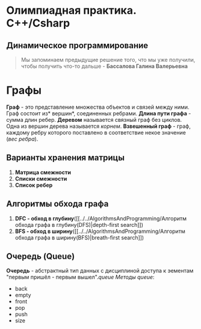# Олимпиадная практика. C++/Csharp
## Динамическое программирование
>Мы запоминаем предыдущие решение того, что мы уже получили, чтобы получить что-то дальше
>\- **Бассалова Галина Валерьевна**
# Графы
**Граф** - это представление множества объектов и связей между ними. Граф состоит из* вершин*, соединенных ребрами.
**Длина пути графа** - сумма длин ребер.
**Деревом** называется связный граф без циклов. Одна из вершин дерева называется *корнем*.
**Взвешенный граф** - граф, каждому ребру которого поставлено в соответствие некое значение (*вес ребра*).

## Варианты хранения матрицы
1) **Матрица смежности**
2) **Списки смежности** 
3) **Список ребер**

## Алгоритмы обхода графа
1) **DFC - обход в глубину**([[../../AlgorithmsAndProgramming/Алгоритм обхода графа в глубину(DFS)|depth-first search]])
2) **BFS - обход в ширину**([[../../AlgorithmsAndProgramming/Алгоритм обхода графа в ширину(BFS)|breath-first search]])
 
 ## Очередь (Queue)
 **Очередь** - абстрактный тип данных с дисциплиной доступа к эементам "первым пришёл - первым вышел".*queue*
 *Методы queue*:
 - back
 - empty
 - front
 - pop
 - push
 - size

